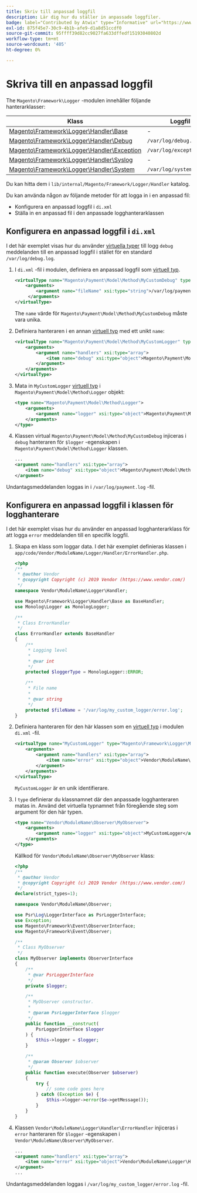 ```yaml
---
title: Skriv till anpassad loggfil
description: Lär dig hur du ställer in anpassade loggfiler.
badge: label="Contributed by Atwix" type="Informative" url="https://www.atwix.com/" tooltip="Atwix"
exl-id: 875f45e7-30c9-4b1b-afe9-d1a8d51ccdf0
source-git-commit: 95ffff39d82cc9027fa633dffedf15193040802d
workflow-type: tm+mt
source-wordcount: '405'
ht-degree: 0%

---
```


# Skriva till en anpassad loggfil

The `Magento\Framework\Logger` -modulen innehåller följande hanterarklasser:

| Klass | Loggfil |
| ----- | -------- |
| [Magento\Framework\Logger\Handler\Base][base] | - |
| [Magento\Framework\Logger\Handler\Debug][debug] | `/var/log/debug.log` |
| [Magento\Framework\Logger\Handler\Exception][exception] | `/var/log/exception.log` |
| [Magento\Framework\Logger\Handler\Syslog][syslog] | - |
| [Magento\Framework\Logger\Handler\System][system] | `/var/log/system.log` |

Du kan hitta dem i `lib/internal/Magento/Framework/Logger/Handler` katalog.

Du kan använda någon av följande metoder för att logga in i en anpassad fil:

- Konfigurera en anpassad loggfil i `di.xml`
- Ställa in en anpassad fil i den anpassade logghanterarklassen

## Konfigurera en anpassad loggfil i `di.xml`

I det här exemplet visas hur du använder [virtuella typer](https://developer.adobe.com/commerce/php/development/build/dependency-injection-file/#virtual-types) till logg `debug` meddelanden till en anpassad loggfil i stället för en standard `/var/log/debug.log`.

1. I `di.xml` -fil i modulen, definiera en anpassad loggfil som [virtuell typ](https://developer.adobe.com/commerce/php/development/build/dependency-injection-file/#virtual-types).

   ```xml
   <virtualType name="Magento\Payment\Model\Method\MyCustomDebug" type="Magento\Framework\Logger\Handler\Base">
       <arguments>
           <argument name="fileName" xsi:type="string">/var/log/payment.log</argument>
        </arguments>
   </virtualType>
   ```

   The `name` värde för `Magento\Payment\Model\Method\MyCustomDebug` måste vara unika.

1. Definiera hanteraren i en annan [virtuell typ](https://developer.adobe.com/commerce/php/development/build/dependency-injection-file/#virtual-types) med ett unikt `name`:

   ```xml
   <virtualType name="Magento\Payment\Model\Method\MyCustomLogger" type="Magento\Framework\Logger\Monolog">
       <arguments>
           <argument name="handlers" xsi:type="array">
               <item name="debug" xsi:type="object">Magento\Payment\Model\Method\MyCustomDebug</item>
           </argument>
       </arguments>
   </virtualType>
   ```

1. Mata in `MyCustomLogger` [virtuell typ](https://developer.adobe.com/commerce/php/development/build/dependency-injection-file/#virtual-types) i `Magento\Payment\Model\Method\Logger` objekt:

   ```xml
   <type name="Magento\Payment\Model\Method\Logger">
       <arguments>
           <argument name="logger" xsi:type="object">Magento\Payment\Model\Method\MyCustomLogger</argument>
       </arguments>
   </type>
   ```

1. Klassen virtual `Magento\Payment\Model\Method\MyCustomDebug` injiceras i `debug` hanteraren för `$logger` -egenskapen i `Magento\Payment\Model\Method\Logger` klassen.

   ```xml
   ...
   <argument name="handlers" xsi:type="array">
       <item name="debug" xsi:type="object">Magento\Payment\Model\Method\MyCustomDebug</item>
   </argument>
   ```

Undantagsmeddelanden loggas in i `/var/log/payment.log` -fil.

## Konfigurera en anpassad loggfil i klassen för logghanterare

I det här exemplet visas hur du använder en anpassad logghanterarklass för att logga `error` meddelanden till en specifik loggfil.

1. Skapa en klass som loggar data. I det här exemplet definieras klassen i `app/code/Vendor/ModuleName/Logger/Handler/ErrorHandler.php`.

   ```php
   <?php
   /**
    * @author Vendor
    * @copyright Copyright (c) 2019 Vendor (https://www.vendor.com/)
    */
   namespace Vendor\ModuleName\Logger\Handler;
   
   use Magento\Framework\Logger\Handler\Base as BaseHandler;
   use Monolog\Logger as MonologLogger;
   
   /**
    * Class ErrorHandler
    */
   class ErrorHandler extends BaseHandler
   {
       /**
        * Logging level
        *
        * @var int
        */
       protected $loggerType = MonologLogger::ERROR;
   
       /**
        * File name
        *
        * @var string
        */
       protected $fileName = '/var/log/my_custom_logger/error.log';
   }
   ```

1. Definiera hanteraren för den här klassen som en [virtuell typ](https://developer.adobe.com/commerce/php/development/build/dependency-injection-file/#virtual-types) i modulen `di.xml` -fil.

   ```xml
   <virtualType name="MyCustomLogger" type="Magento\Framework\Logger\Monolog">
       <arguments>
           <argument name="handlers" xsi:type="array">
               <item name="error" xsi:type="object">Vendor\ModuleName\Logger\Handler\ErrorHandler</item>
           </argument>
       </arguments>
   </virtualType>
   ```

   `MyCustomLogger` är en unik identifierare.

1. I `type` definierar du klassnamnet där den anpassade logghanteraren matas in. Använd det virtuella typnamnet från föregående steg som argument för den här typen.

   ```xml
   <type name="Vendor\ModuleName\Observer\MyObserver">
       <arguments>
           <argument name="logger" xsi:type="object">MyCustomLogger</argument>
       </arguments>
   </type>
   ```

   Källkod för `Vendor\ModuleName\Observer\MyObserver` klass:

   ```php
   <?php
   /**
    * @author Vendor
    * @copyright Copyright (c) 2019 Vendor (https://www.vendor.com/)
    */
   declare(strict_types=1);
   
   namespace Vendor\ModuleName\Observer;
   
   use Psr\Log\LoggerInterface as PsrLoggerInterface;
   use Exception;
   use Magento\Framework\Event\ObserverInterface;
   use Magento\Framework\Event\Observer;
   
   /**
    * Class MyObserver
    */
   class MyObserver implements ObserverInterface
   {
       /**
        * @var PsrLoggerInterface
        */
       private $logger;
   
       /**
        * MyObserver constructor.
        *
        * @param PsrLoggerInterface $logger
        */
       public function __construct(
           PsrLoggerInterface $logger
       ) {
           $this->logger = $logger;
       }
   
       /**
        * @param Observer $observer
        */
       public function execute(Observer $observer)
       {
           try {
               // some code goes here
           } catch (Exception $e) {
               $this->logger->error($e->getMessage());
           }
       }
   }
   ```

1. Klassen `Vendor\ModuleName\Logger\Handler\ErrorHandler` injiceras i `error` hanteraren för `$logger` -egenskapen i `Vendor\ModuleName\Observer\MyObserver`.

   ```xml
   ...
   <argument name="handlers" xsi:type="array">
       <item name="error" xsi:type="object">Vendor\ModuleName\Logger\Handler\ErrorHandler</item>
   </argument>
   ...
   ```

Undantagsmeddelanden loggas i `/var/log/my_custom_logger/error.log` -fil.

<!-- link definitions -->

[base]: https://github.com/magento/magento2/blob/2.4/lib/internal/Magento/Framework/Logger/Handler/Base.php
[debug]: https://github.com/magento/magento2/blob/2.4/lib/internal/Magento/Framework/Logger/Handler/Debug.php
[exception]: https://github.com/magento/magento2/blob/2.4/lib/internal/Magento/Framework/Logger/Handler/Exception.php
[syslog]: https://github.com/magento/magento2/blob/2.4/lib/internal/Magento/Framework/Logger/Handler/Syslog.php
[system]: https://github.com/magento/magento2/blob/2.4/lib/internal/Magento/Framework/Logger/Handler/System.php
